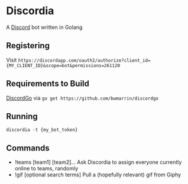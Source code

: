 # Discordia

A [Discord](http://discordapp.com) bot written in Golang

## Registering

Visit `https://discordapp.com/oauth2/authorize?client_id={MY_CLIENT_ID}&scope=bot&permissions=261120`

## Requirements to Build

[DiscordGo](https://github.com/bwmarrin/discordgo) via `go get https://github.com/bwmarrin/discordgo`

## Running

`discordia -t {my_bot_token}`

## Commands

+ !teams [team1] [team2]...
  Ask Discordia to assign everyone currently online to teams, randomly
+ !gif [optional search terms]
  Pull a (hopefully relevant) gif from Giphy
